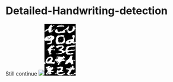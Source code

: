 # Detailed-Handwriting-detection
Still continue
![](result-capsulenet/real_and_recon-test.png)![](result-capsulenet/recon.png)
